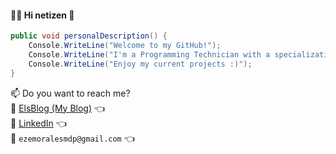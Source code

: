 #### :man_technologist: Hi netizen 👋

```csharp
public void personalDescription() {
    Console.WriteLine("Welcome to my GitHub!");
    Console.WriteLine("I'm a Programming Technician with a specialization in .NET technologies.");
    Console.WriteLine("Enjoy my current projects :)");
}
```
📫 Do you want to reach me?  
:link: [ElsBlog (My Blog)](https://www.elsblog.com.ar/) :point_left:  
:link: [LinkedIn](https://www.linkedin.com/in/ezemoralesmdp/) :point_left:  
:email: `ezemoralesmdp@gmail.com` :point_left:   
